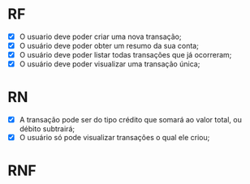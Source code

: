 # RF

- [x]  O usuario deve poder criar uma nova transação;
- [x]  O usuário deve poder obter um resumo da sua conta;
- [x]  O usuário deve poder listar todas transações que já ocorreram;
- [x]  O usuário deve poder visualizar uma transação única;

# RN

- [x]  A transação pode ser do tipo crédito que somará ao valor total, ou débito subtrairá;
- [x]  O usuário só pode visualizar transações o qual ele criou;

# RNF
